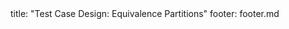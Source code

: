 <frontmatter>
title: "Test Case Design: Equivalence Partitions"
footer: footer.md
</frontmatter>

<include src="navbar.md" boilerplate />

<include src="container-inPage-asFlat.md" boilerplate />